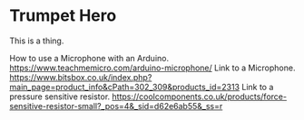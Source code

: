 # Trumpet Hero
This is a thing.

How to use a Microphone with an Arduino.
https://www.teachmemicro.com/arduino-microphone/
Link to a Microphone.
https://www.bitsbox.co.uk/index.php?main_page=product_info&cPath=302_309&products_id=2313
Link to a pressure sensitive resistor.
https://coolcomponents.co.uk/products/force-sensitive-resistor-small?_pos=4&_sid=d62e6ab55&_ss=r
